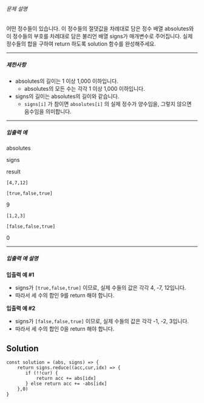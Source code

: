 ###### 문제 설명

어떤 정수들이 있습니다. 이 정수들의 절댓값을 차례대로 담은 정수 배열 absolutes와 이 정수들의 부호를 차례대로 담은 불리언 배열 signs가 매개변수로 주어집니다. 실제 정수들의 합을 구하여 return 하도록 solution 함수를 완성해주세요.

* * *

##### 제한사항

*   absolutes의 길이는 1 이상 1,000 이하입니다.
    *   absolutes의 모든 수는 각각 1 이상 1,000 이하입니다.
*   signs의 길이는 absolutes의 길이와 같습니다.
    *   `signs[i]` 가 참이면 `absolutes[i]` 의 실제 정수가 양수임을, 그렇지 않으면 음수임을 의미합니다.

* * *

##### 입출력 예

absolutes

signs

result

`[4,7,12]`

`[true,false,true]`

9

`[1,2,3]`

`[false,false,true]`

0

* * *

##### 입출력 예 설명

**입출력 예 #1**

*   signs가 `[true,false,true]` 이므로, 실제 수들의 값은 각각 4, -7, 12입니다.
*   따라서 세 수의 합인 9를 return 해야 합니다.

**입출력 예 #2**

* signs가 `[false,false,true]` 이므로, 실제 수들의 값은 각각 -1, -2, 3입니다.
* 따라서 세 수의 합인 0을 return 해야 합니다.

## Solution
```
const solution = (abs, signs) => {
    return signs.reduce((acc,cur,idx) => {
       if (!!cur) {
           return acc += abs[idx]
       } else return acc += -abs[idx]
    },0)
}
```
